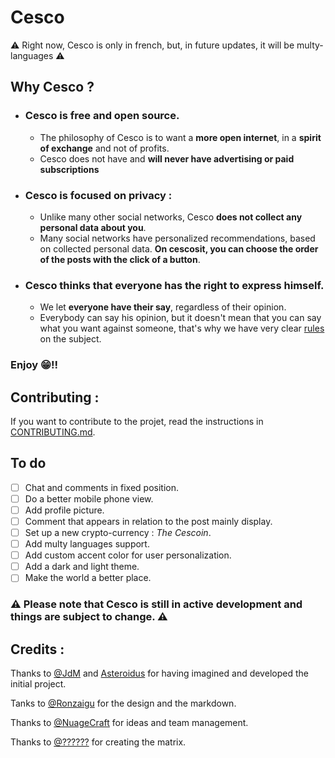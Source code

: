 # Cesco
⚠️ Right now, Cesco is only in french, but, in future updates, it will be multy-languages ⚠️
## Why Cesco ?
* ### Cesco is **free** and **open source**.
  * The philosophy of Cesco is to want a **more open internet**, in a **spirit of exchange** and not of profits.
  * Cesco does not have and **will never have advertising or paid subscriptions**
* ### Cesco is focused on **privacy** : 
  * Unlike many other social networks, Cesco **does not collect any personal data about you**.
  * Many social networks have personalized recommendations, based on collected personal data. **On cescosit, you can choose the order of the posts with the click of a button**.
* ### Cesco thinks that everyone has the right to **express himself**.
  * We let **everyone have their say**, regardless of their opinion.
  * Everybody can say his opinion, but it doesn't mean that you can say what you want against someone, that's why we have very clear [rules](https://rmbi.ch/Cesco/pages/rules.html) on the subject.

### Enjoy 😁!!

## Contributing :
If you want to contribute to the projet, read the instructions in [CONTRIBUTING.md](https://github.com/asterjdm/Cesco/blob/master/CONTRIBUTING.md).

## To do
- [ ] Chat and comments in fixed position.
- [ ] Do a better mobile phone view.
- [ ] Add profile picture.
- [ ] Comment that appears in relation to the post mainly display.
- [ ] Set up a new crypto-currency : _The Cescoin_.
- [ ] Add multy languages support.
- [ ] Add custom accent color  for user personalization.
- [ ] Add a dark and light theme.
- [ ] Make the world a better place.

### ⚠️ Please note that Cesco is still in active development and things are subject to change. ⚠️

## Credits :
Thanks to [@JdM](https://github.com/judemont) and [Asteroidus](https://github.com/AstroidusTv) for having imagined and developed the initial project.

Tanks to [@Ronzaigu](https://github.comm/Ronzaigu) for the design and the markdown.

Thanks to [@NuageCraft](https://github.com/Nuagecraft) for ideas and team management.

Thanks to [@??????](https://example.com/) for creating the matrix.
